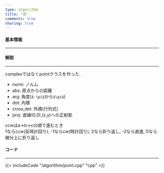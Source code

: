 ```yaml
---
type: algorithm
title: "点"
comments: true
sharing: true
---
```


#### 基本情報
  
***


#### 解説

***

complexではなくpointクラスを作った.  


* norm: ノルム
* abs: 原点からの距離
* arg: 角度(`$-\pi$`から`$\pi$`)
* dot: 内積
* cross,det: 外積(行列式)
* proj: 直線(0,0),(x,y)への正射影


ccwはa->b->cの順で進むとき  
1ならccw(反時計回り), -1ならcw(時計回り), 2なら折り返し, -2なら直進, 0なら線分上に折り返し  


#### コード

***

{{< includeCode "/algorithm/point.cpp" "cpp" >}}


